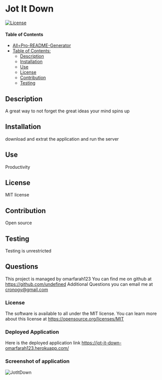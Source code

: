 # Jot It Down
[![License](https://img.shields.io/badge/License-MIT%20license-green.svg)](https://opensource.org/licenses/MIT)
#### Table of Contents
- [All=Pro-README-Generator](#all-pro-readme-generator)
- [Table of Contents:](#table-of-contents-)
  * [Description](#description)
  * [Installation](#installation) 
  * [Use](#use)
  * [License](#license)
  * [Contribution](#contribution)
  * [Testing](#testing)

## Description
A great way to not forget the great ideas your mind spins up
## Installation
download and extrat the application and run the server
## Use
Productivity
## License
MIT license
## Contribution
Open source
## Testing
Testing is unrestricted
## Questions
This project is managed by omarfarah123
You can find me on github at https://github.com/undefined
Additional Questions you can email me at cronogy@gmail.com
### License
The software is available to all under the MIT license. You can learn more about this license at https://opensource.org/licenses/MIT
### Deployed Application
Here is the deployed application link https://jot-it-down-omarfarah123.herokuapp.com/
### Screenshot of application
![JotItDown](https://user-images.githubusercontent.com/76454677/191522466-76f33725-4bbd-4858-bc34-798e0fbc3e12.png)
